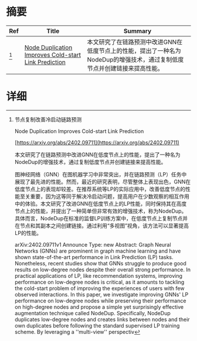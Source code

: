 # 摘要

| Ref | Title | Summary |
| --- | --- | --- |
| [^1] | [Node Duplication Improves Cold-start Link Prediction](https://arxiv.org/abs/2402.09711) | 本文研究了在链路预测中改进GNN在低度节点上的性能，提出了一种名为NodeDup的增强技术，通过复制低度节点并创建链接来提高性能。 |

# 详细

[^1]: 节点复制改善冷启动链路预测

    Node Duplication Improves Cold-start Link Prediction

    [https://arxiv.org/abs/2402.09711](https://arxiv.org/abs/2402.09711)

    本文研究了在链路预测中改进GNN在低度节点上的性能，提出了一种名为NodeDup的增强技术，通过复制低度节点并创建链接来提高性能。

    

    图神经网络（GNN）在图机器学习中非常突出，并在链路预测（LP）任务中展现了最先进的性能。然而，最近的研究表明，尽管整体上表现出色，GNN在低度节点上的表现却较差。在推荐系统等LP的实际应用中，改善低度节点的性能至关重要，因为这等同于解决冷启动问题，提高用户在少数观察的相互作用中的体验。本文研究了改进GNN在低度节点上的LP性能，同时保持其在高度节点上的性能，并提出了一种简单但非常有效的增强技术，称为NodeDup。具体而言，NodeDup在标准的监督LP训练方案中，在低度节点上复制节点并在节点和其副本之间创建链接。通过利用“多视图”视角，该方法可以显著提高LP的性能。

    arXiv:2402.09711v1 Announce Type: new  Abstract: Graph Neural Networks (GNNs) are prominent in graph machine learning and have shown state-of-the-art performance in Link Prediction (LP) tasks. Nonetheless, recent studies show that GNNs struggle to produce good results on low-degree nodes despite their overall strong performance. In practical applications of LP, like recommendation systems, improving performance on low-degree nodes is critical, as it amounts to tackling the cold-start problem of improving the experiences of users with few observed interactions. In this paper, we investigate improving GNNs' LP performance on low-degree nodes while preserving their performance on high-degree nodes and propose a simple yet surprisingly effective augmentation technique called NodeDup. Specifically, NodeDup duplicates low-degree nodes and creates links between nodes and their own duplicates before following the standard supervised LP training scheme. By leveraging a ''multi-view'' perspectiv
    

